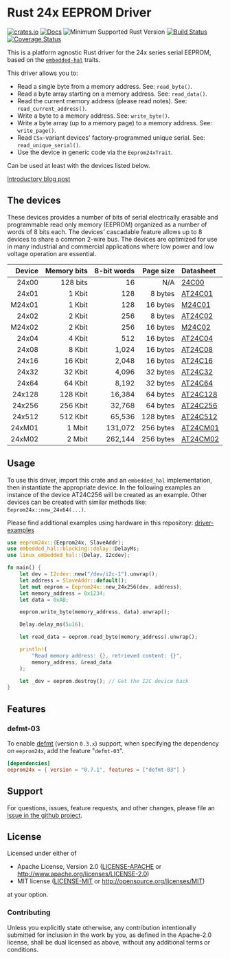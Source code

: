 # Rust 24x EEPROM Driver

[![crates.io](https://img.shields.io/crates/v/eeprom24x.svg)](https://crates.io/crates/eeprom24x)
[![Docs](https://docs.rs/eeprom24x/badge.svg)](https://docs.rs/eeprom24x)
![Minimum Supported Rust Version](https://img.shields.io/badge/rustc-1.60+-blue.svg)
[![Build Status](https://github.com/eldruin/eeprom24x-rs/workflows/Build/badge.svg)](https://github.com/eldruin/eeprom24x-rs/actions?query=workflow%3ABuild)
[![Coverage Status](https://coveralls.io/repos/eldruin/eeprom24x-rs/badge.svg?branch=master)](https://coveralls.io/r/eldruin/eeprom24x-rs?branch=master)

This is a platform agnostic Rust driver for the 24x series serial EEPROM,
based on the [`embedded-hal`] traits.

[`embedded-hal`]: https://github.com/rust-embedded/embedded-hal

This driver allows you to:

- Read a single byte from a memory address. See: `read_byte()`.
- Read a byte array starting on a memory address. See: `read_data()`.
- Read the current memory address (please read notes). See: `read_current_address()`.
- Write a byte to a memory address. See: `write_byte()`.
- Write a byte array (up to a memory page) to a memory address. See: `write_page()`.
- Read `CSx`-variant devices' factory-programmed unique serial. See: `read_unique_serial()`.
- Use the device in generic code via the `Eeprom24xTrait`.

Can be used at least with the devices listed below.

[Introductory blog post](https://blog.eldruin.com/24x-serial-eeprom-driver-in-rust/)

## The devices

These devices provides a number of bits of serial electrically erasable and
programmable read only memory (EEPROM) organized as a number of words of 8 bits
each. The devices' cascadable feature allows up to 8 devices to share a common
2-wire bus. The devices are optimized for use in many industrial and commercial
applications where low power and low voltage operation are essential.

| Device | Memory bits | 8-bit words | Page size | Datasheet  |
|-------:|------------:|------------:|----------:|:-----------|
|  24x00 |    128 bits |          16 |       N/A | [24C00]    |
|  24x01 |      1 Kbit |         128 |   8 bytes | [AT24C01]  |
| M24x01 |      1 Kbit |         128 |  16 bytes | [M24C01]   |
|  24x02 |      2 Kbit |         256 |   8 bytes | [AT24C02]  |
| M24x02 |      2 Kbit |         256 |  16 bytes | [M24C02]   |
|  24x04 |      4 Kbit |         512 |  16 bytes | [AT24C04]  |
|  24x08 |      8 Kbit |       1,024 |  16 bytes | [AT24C08]  |
|  24x16 |     16 Kbit |       2,048 |  16 bytes | [AT24C16]  |
|  24x32 |     32 Kbit |       4,096 |  32 bytes | [AT24C32]  |
|  24x64 |     64 Kbit |       8,192 |  32 bytes | [AT24C64]  |
| 24x128 |    128 Kbit |      16,384 |  64 bytes | [AT24C128] |
| 24x256 |    256 Kbit |      32,768 |  64 bytes | [AT24C256] |
| 24x512 |    512 Kbit |      65,536 | 128 bytes | [AT24C512] |
| 24xM01 |      1 Mbit |     131,072 | 256 bytes | [AT24CM01] |
| 24xM02 |      2 Mbit |     262,144 | 256 bytes | [AT24CM02] |

[24C00]: https://ww1.microchip.com/downloads/en/DeviceDoc/24AA00-24LC00-24C00-Data-Sheet-20001178J.pdf
[AT24C01]: https://ww1.microchip.com/downloads/en/DeviceDoc/Atmel-8871F-SEEPROM-AT24C01D-02D-Datasheet.pdf
[M24C01]: https://www.st.com/resource/en/datasheet/m24c01-r.pdf
[AT24C02]: https://ww1.microchip.com/downloads/en/DeviceDoc/Atmel-8871F-SEEPROM-AT24C01D-02D-Datasheet.pdf
[M24C02]: https://www.st.com/resource/en/datasheet/m24c02-r.pdf
[AT24C04]: https://ww1.microchip.com/downloads/en/DeviceDoc/Atmel-8896E-SEEPROM-AT24C04D-Datasheet.pdf
[AT24C08]: https://ww1.microchip.com/downloads/en/DeviceDoc/AT24C08D-I2C-Compatible-2-Wire-Serial-EEPROM-20006022A.pdf
[AT24C16]: https://ww1.microchip.com/downloads/en/DeviceDoc/20005858A.pdf
[AT24C32]: https://ww1.microchip.com/downloads/en/devicedoc/doc0336.pdf
[AT24C64]: https://ww1.microchip.com/downloads/en/devicedoc/doc0336.pdf
[AT24C128]: https://ww1.microchip.com/downloads/en/DeviceDoc/Atmel-8734-SEEPROM-AT24C128C-Datasheet.pdf
[AT24C256]: https://ww1.microchip.com/downloads/en/DeviceDoc/Atmel-8568-SEEPROM-AT24C256C-Datasheet.pdf
[AT24C512]: https://ww1.microchip.com/downloads/en/DeviceDoc/Atmel-8720-SEEPROM-AT24C512C-Datasheet.pdf
[AT24CM01]: https://ww1.microchip.com/downloads/en/DeviceDoc/Atmel-8812-SEEPROM-AT24CM01-Datasheet.pdf
[AT24CM02]: https://ww1.microchip.com/downloads/en/DeviceDoc/Atmel-8828-SEEPROM-AT24CM02-Datasheet.pdf

## Usage

To use this driver, import this crate and an `embedded_hal` implementation,
then instantiate the appropriate device.
In the following examples an instance of the device AT24C256 will be created
as an example. Other devices can be created with similar methods like:
`Eeprom24x::new_24x64(...)`.

Please find additional examples using hardware in this repository: [driver-examples]

[driver-examples]: https://github.com/eldruin/driver-examples

```rust
use eeprom24x::{Eeprom24x, SlaveAddr};
use embedded_hal::blocking::delay::DelayMs;
use linux_embedded_hal::{Delay, I2cdev};

fn main() {
    let dev = I2cdev::new("/dev/i2c-1").unwrap();
    let address = SlaveAddr::default();
    let mut eeprom = Eeprom24x::new_24x256(dev, address);
    let memory_address = 0x1234;
    let data = 0xAB;

    eeprom.write_byte(memory_address, data).unwrap();

    Delay.delay_ms(5u16);

    let read_data = eeprom.read_byte(memory_address).unwrap();

    println!(
        "Read memory address: {}, retrieved content: {}",
        memory_address, &read_data
    );

    let _dev = eeprom.destroy(); // Get the I2C device back
}
```

## Features

### defmt-03

To enable [defmt](https://crates.io/crates/defmt) (version `0.3.x`) support, when specifying the dependency on `eeprom24x`, add the feature "`defmt-03`".

```toml
[dependencies]
eeprom24x = { version = "0.7.1", features = ["defmt-03"] }
```

## Support

For questions, issues, feature requests, and other changes, please file an
[issue in the github project](https://github.com/eldruin/eeprom24x-rs/issues).

## License

Licensed under either of

- Apache License, Version 2.0 ([LICENSE-APACHE](LICENSE-APACHE) or
   <http://www.apache.org/licenses/LICENSE-2.0>)
- MIT license ([LICENSE-MIT](LICENSE-MIT) or
   <http://opensource.org/licenses/MIT>)

at your option.

### Contributing

Unless you explicitly state otherwise, any contribution intentionally submitted
for inclusion in the work by you, as defined in the Apache-2.0 license, shall
be dual licensed as above, without any additional terms or conditions.
